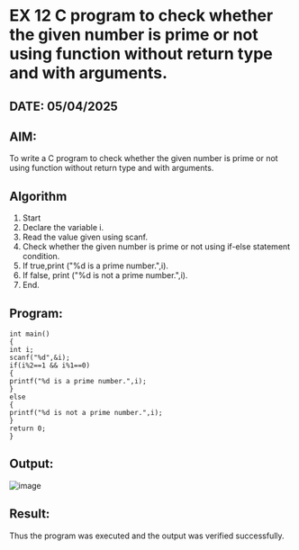 # EX 12 C program to check whether the given number is prime or not using function without return type and with arguments.
## DATE: 05/04/2025
## AIM:
To write a C program to check whether the given number is prime or not using function without return type and with arguments.

## Algorithm
1. Start
2. Declare the variable i.
3. Read the value given using scanf.
4. Check whether the given number is prime or not using if-else statement condition.
5. If true,print ("%d is a prime number.",i).
6. If false, print ("%d is not a prime number.",i).
7. End.
## Program:
```
int main()
{
int i; 
scanf("%d",&i);
if(i%2==1 && i%1==0)
{
printf("%d is a prime number.",i);
}
else
{
printf("%d is not a prime number.",i);
}
return 0;
}
```

## Output:
![image](https://github.com/user-attachments/assets/927af063-4635-4b67-8978-d1ad46cb55ed)



## Result:
Thus the program was executed and the output was verified successfully.
